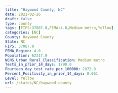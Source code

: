 ```yaml
---
title: "Haywood County, NC"
date: 2021-02-26
draft: false
type: county
tags: [FIPS:37087.0,FEMA:4.0,Medium metro,Yellow]
categories: [NC]
County: Haywood County
State: NC
FIPS: 37087.0
FEMA_Region: 4.0
Population: 62317.0
NCHS_Urban_Rural_Classification: Medium metro
Tests_in_prior_14_days: 1790.0
Fourteen_day_test_rate_per_100000: 2872.0
Percent_Positivity_in_prior_14_days: 0.061
Level: Yellow
url: /states/NC/haywood-county
---
```



